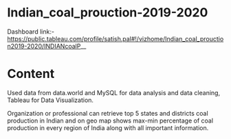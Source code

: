 # Indian_coal_prouction-2019-2020
Dashboard link:-https://public.tableau.com/profile/satish.pal#!/vizhome/Indian_coal_prouction2019-2020/INDIANcoalP__ 
# Content
Used data from data.world and MySQL for data analysis and data cleaning, Tableau for Data Visualization. 

Organization or professional can retrieve top 5 states and districts coal production in Indian and on geo map shows max-min percentage of coal production in every region of India along with all important information. 
